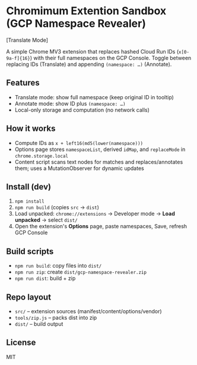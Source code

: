 # Chromimum Extention Sandbox (GCP Namespace Revealer) 
[Translate Mode]

A simple Chrome MV3 extension that replaces hashed Cloud Run IDs (`x[0-9a-f]{16}`) with their full namespaces on the GCP Console. Toggle between replacing IDs (Translate) and appending `(namespace: …)` (Annotate).

## Features
- Translate mode: show full namespace (keep original ID in tooltip)
- Annotate mode: show ID plus `(namespace: …)`
- Local-only storage and computation (no network calls)

## How it works
- Compute IDs as `x + left16(md5(lower(namespace)))`
- Options page stores `namespaceList`, derived `idMap`, and `replaceMode` in `chrome.storage.local`
- Content script scans text nodes for matches and replaces/annotates them; uses a MutationObserver for dynamic updates

## Install (dev)
1. `npm install`
2. `npm run build` (copies `src` → `dist`)
3. Load unpacked: `chrome://extensions` → Developer mode → **Load unpacked** → select `dist/`
4. Open the extension's **Options** page, paste namespaces, Save, refresh GCP Console

## Build scripts
- `npm run build`: copy files into `dist/`
- `npm run zip`: create `dist/gcp-namespace-revealer.zip`
- `npm run dist`: build + zip

## Repo layout
- `src/` – extension sources (manifest/content/options/vendor)
- `tools/zip.js` – packs dist into zip
- `dist/` – build output

## License
MIT
